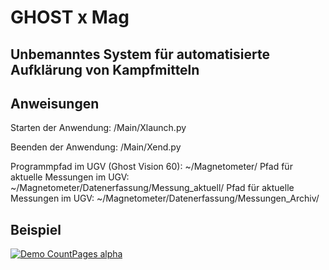 # GHOST x Mag
## Unbemanntes System für automatisierte Aufklärung von Kampfmitteln

## Anweisungen

Starten der Anwendung: /Main/Xlaunch.py

Beenden der Anwendung: /Main/Xend.py

Programmpfad im UGV (Ghost Vision 60): ~/Magnetometer/
Pfad für aktuelle Messungen im UGV: ~/Magnetometer/Datenerfassung/Messung_aktuell/
Pfad für aktuelle Messungen im UGV: ~/Magnetometer/Datenerfassung/Messungen_Archiv/

## Beispiel

[![Demo CountPages alpha](https://share.gifyoutube.com/KzB6Gb.gif)](https://youtu.be/frJqmdIauZg?si=-OxTf2473fRKUhFG)
